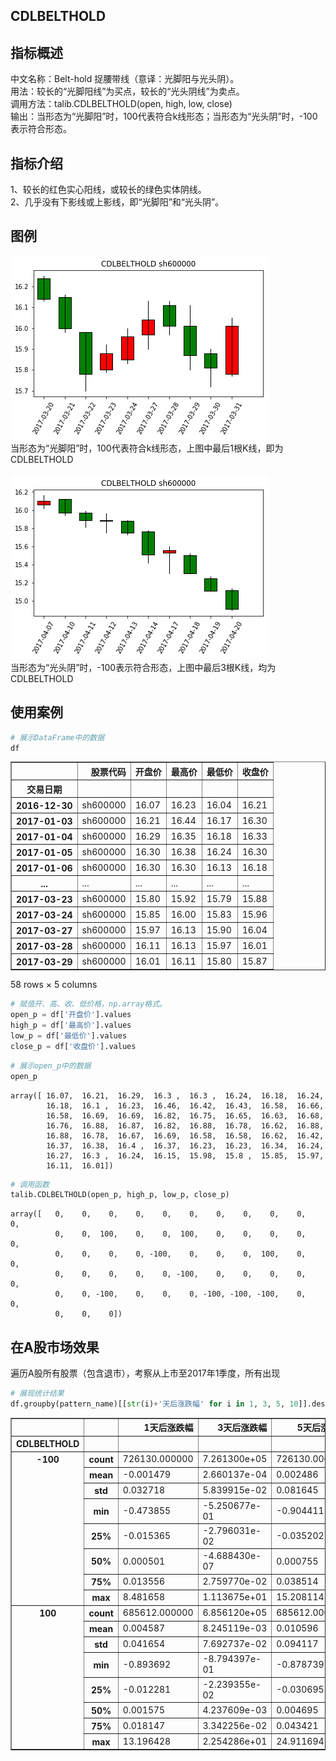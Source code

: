 ## CDLBELTHOLD

## 指标概述
中文名称：Belt-hold 捉腰带线（意译：光脚阳与光头阴）。<br>
用法：较长的“光脚阳线”为买点，较长的“光头阴线”为卖点。<br>
调用方法：talib.CDLBELTHOLD(open, high, low, close)<br>
输出：当形态为“光脚阳”时，100代表符合k线形态；当形态为“光头阴”时，-100表示符合形态。<br>

## 指标介绍
1、较长的红色实心阳线，或较长的绿色实体阴线。<br>
2、几乎没有下影线或上影线，即“光脚阳”和“光头阴”。<br>

## 图例
![](/assets/CDLBELTHOLD_sh600000_+100.png)
<br>
当形态为“光脚阳”时，100代表符合k线形态，上图中最后1根K线，即为CDLBELTHOLD
<br>
<br>
![](/assets/CDLBELTHOLD_sh600000_-100.png)
<br>
当形态为“光头阴”时，-100表示符合形态，上图中最后3根K线，均为CDLBELTHOLD

## 使用案例

```python
# 展示DataFrame中的数据
df
```
<div>
<table border="1" class="dataframe">
  <thead>
    <tr style="text-align: right;">
      <th></th>
      <th>股票代码</th>
      <th>开盘价</th>
      <th>最高价</th>
      <th>最低价</th>
      <th>收盘价</th>
    </tr>
    <tr>
      <th>交易日期</th>
      <th></th>
      <th></th>
      <th></th>
      <th></th>
      <th></th>
    </tr>
  </thead>
  <tbody>
    <tr>
      <th>2016-12-30</th>
      <td>sh600000</td>
      <td>16.07</td>
      <td>16.23</td>
      <td>16.04</td>
      <td>16.21</td>
    </tr>
    <tr>
      <th>2017-01-03</th>
      <td>sh600000</td>
      <td>16.21</td>
      <td>16.44</td>
      <td>16.17</td>
      <td>16.30</td>
    </tr>
    <tr>
      <th>2017-01-04</th>
      <td>sh600000</td>
      <td>16.29</td>
      <td>16.35</td>
      <td>16.18</td>
      <td>16.33</td>
    </tr>
    <tr>
      <th>2017-01-05</th>
      <td>sh600000</td>
      <td>16.30</td>
      <td>16.38</td>
      <td>16.24</td>
      <td>16.30</td>
    </tr>
    <tr>
      <th>2017-01-06</th>
      <td>sh600000</td>
      <td>16.30</td>
      <td>16.30</td>
      <td>16.13</td>
      <td>16.18</td>
    </tr>
    <tr>
      <th>...</th>
      <td>...</td>
      <td>...</td>
      <td>...</td>
      <td>...</td>
      <td>...</td>
    </tr>
    <tr>
      <th>2017-03-23</th>
      <td>sh600000</td>
      <td>15.80</td>
      <td>15.92</td>
      <td>15.79</td>
      <td>15.88</td>
    </tr>
    <tr>
      <th>2017-03-24</th>
      <td>sh600000</td>
      <td>15.85</td>
      <td>16.00</td>
      <td>15.83</td>
      <td>15.96</td>
    </tr>
    <tr>
      <th>2017-03-27</th>
      <td>sh600000</td>
      <td>15.97</td>
      <td>16.13</td>
      <td>15.90</td>
      <td>16.04</td>
    </tr>
    <tr>
      <th>2017-03-28</th>
      <td>sh600000</td>
      <td>16.11</td>
      <td>16.13</td>
      <td>15.97</td>
      <td>16.01</td>
    </tr>
    <tr>
      <th>2017-03-29</th>
      <td>sh600000</td>
      <td>16.01</td>
      <td>16.11</td>
      <td>15.80</td>
      <td>15.87</td>
    </tr>
  </tbody>
</table>
<p>58 rows × 5 columns</p>
</div>

```python
# 赋值开、高、收、低价格，np.array格式。
open_p = df['开盘价'].values
high_p = df['最高价'].values
low_p = df['最低价'].values
close_p = df['收盘价'].values
```

```python
# 展示open_p中的数据
open_p
```

    array([ 16.07,  16.21,  16.29,  16.3 ,  16.3 ,  16.24,  16.18,  16.24,
            16.18,  16.1 ,  16.23,  16.46,  16.42,  16.43,  16.58,  16.66,
            16.58,  16.69,  16.69,  16.82,  16.75,  16.65,  16.63,  16.68,
            16.76,  16.88,  16.87,  16.82,  16.88,  16.78,  16.62,  16.88,
            16.88,  16.78,  16.67,  16.69,  16.58,  16.58,  16.62,  16.42,
            16.37,  16.38,  16.4 ,  16.37,  16.23,  16.23,  16.34,  16.24,
            16.27,  16.3 ,  16.24,  16.15,  15.98,  15.8 ,  15.85,  15.97,
            16.11,  16.01])

```python
# 调用函数
talib.CDLBELTHOLD(open_p, high_p, low_p, close_p)
```

    array([   0,    0,    0,    0,    0,    0,    0,    0,    0,    0,    0,
              0,    0,  100,    0,    0,  100,    0,    0,    0,    0,    0,
              0,    0,    0,    0, -100,    0,    0,    0,  100,    0,    0,
              0,    0,    0,    0,    0, -100,    0,    0,    0,    0,    0,
              0,    0, -100,    0,    0,    0, -100, -100, -100,    0,    0,
              0,    0,    0])


## 在A股市场效果
遍历A股所有股票（包含退市），考察从上市至2017年1季度，所有出现

```python
# 展现统计结果
df.groupby(pattern_name)[[str(i)+'天后涨跌幅' for i in 1, 3, 5, 10]].describe()
```

<div>
<table border="1" class="dataframe">
  <thead>
    <tr style="text-align: right;">
      <th></th>
      <th></th>
      <th>1天后涨跌幅</th>
      <th>3天后涨跌幅</th>
      <th>5天后涨跌幅</th>
      <th>10天后涨跌幅</th>
    </tr>
    <tr>
      <th>CDLBELTHOLD</th>
      <th></th>
      <th></th>
      <th></th>
      <th></th>
      <th></th>
    </tr>
  </thead>
  <tbody>
    <tr>
      <th rowspan="8" valign="top">-100</th>
      <th>count</th>
      <td>726130.000000</td>
      <td>7.261300e+05</td>
      <td>726130.000000</td>
      <td>7.261300e+05</td>
    </tr>
    <tr>
      <th>mean</th>
      <td>-0.001479</td>
      <td>2.660137e-04</td>
      <td>0.002486</td>
      <td>5.289425e-03</td>
    </tr>
    <tr>
      <th>std</th>
      <td>0.032718</td>
      <td>5.839915e-02</td>
      <td>0.081645</td>
      <td>1.189107e-01</td>
    </tr>
    <tr>
      <th>min</th>
      <td>-0.473855</td>
      <td>-5.250677e-01</td>
      <td>-0.904411</td>
      <td>-9.135528e-01</td>
    </tr>
    <tr>
      <th>25%</th>
      <td>-0.015365</td>
      <td>-2.796031e-02</td>
      <td>-0.035202</td>
      <td>-4.993038e-02</td>
    </tr>
    <tr>
      <th>50%</th>
      <td>0.000501</td>
      <td>-4.688430e-07</td>
      <td>0.000755</td>
      <td>9.601724e-09</td>
    </tr>
    <tr>
      <th>75%</th>
      <td>0.013556</td>
      <td>2.759770e-02</td>
      <td>0.038514</td>
      <td>5.407989e-02</td>
    </tr>
    <tr>
      <th>max</th>
      <td>8.481658</td>
      <td>1.113675e+01</td>
      <td>15.208114</td>
      <td>2.303857e+01</td>
    </tr>
    <tr>
      <th rowspan="8" valign="top">100</th>
      <th>count</th>
      <td>685612.000000</td>
      <td>6.856120e+05</td>
      <td>685612.000000</td>
      <td>6.856120e+05</td>
    </tr>
    <tr>
      <th>mean</th>
      <td>0.004587</td>
      <td>8.245119e-03</td>
      <td>0.010596</td>
      <td>1.679681e-02</td>
    </tr>
    <tr>
      <th>std</th>
      <td>0.041654</td>
      <td>7.692737e-02</td>
      <td>0.094117</td>
      <td>1.281074e-01</td>
    </tr>
    <tr>
      <th>min</th>
      <td>-0.893692</td>
      <td>-8.794397e-01</td>
      <td>-0.878739</td>
      <td>-8.813090e-01</td>
    </tr>
    <tr>
      <th>25%</th>
      <td>-0.012281</td>
      <td>-2.239355e-02</td>
      <td>-0.030695</td>
      <td>-4.406014e-02</td>
    </tr>
    <tr>
      <th>50%</th>
      <td>0.001575</td>
      <td>4.237609e-03</td>
      <td>0.004695</td>
      <td>7.617861e-03</td>
    </tr>
    <tr>
      <th>75%</th>
      <td>0.018147</td>
      <td>3.342256e-02</td>
      <td>0.043421</td>
      <td>6.467764e-02</td>
    </tr>
    <tr>
      <th>max</th>
      <td>13.196428</td>
      <td>2.254286e+01</td>
      <td>24.911694</td>
      <td>2.218961e+01</td>
    </tr>
  </tbody>
</table>
</div>
